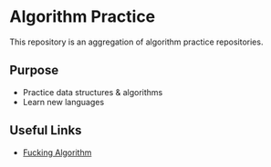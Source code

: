 # Algorithm Practice

This repository is an aggregation of algorithm practice repositories.

## Purpose

* Practice data structures & algorithms
* Learn new languages

## Useful Links

* [Fucking Algorithm](https://github.com/labuladong/fucking-algorithm/tree/english)